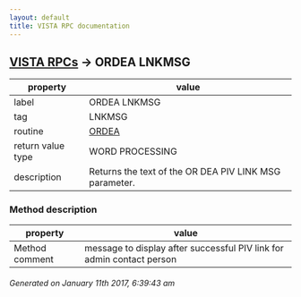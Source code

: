 ```yaml
---
layout: default
title: VISTA RPC documentation
---
```




## [VISTA RPCs](TableOfContent.md) &#8594; ORDEA LNKMSG 

 property | value 
--- | --- 
 label | ORDEA LNKMSG
 tag | LNKMSG
 routine | [ORDEA](http://code.osehra.org/dox/Routine_ORDEA_source.html)
 return value type | WORD PROCESSING
 description | Returns the text of the OR DEA PIV LINK MSG parameter.


### Method description

 property | value 
--- | --- 
 Method comment | message to display after successful PIV link for admin contact person




 ###### Generated on January 11th 2017, 6:39:43 am
